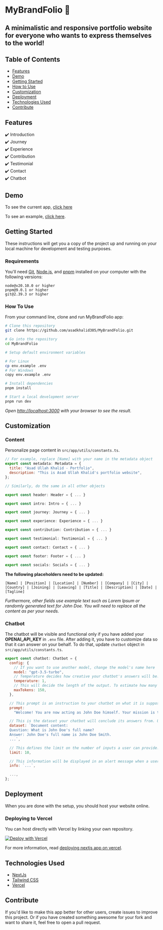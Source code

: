 # MyBrandFolio 🌟

## A minimalistic and responsive portfolio website for everyone who wants to express themselves to the world!

## Table of Contents

- [Features](#features)
- [Demo](#demo)
- [Getting Started](#getting-started)
- [How to Use](#how-to-use)
- [Customization](#customization)
- [Deployment](#deployment)
- [Technologies Used](#technologies-used)
- [Contribute](#contribute)

## Features

✔️ Introduction\
✔️ Journey\
✔️ Experience\
✔️ Contribution\
✔️ Testimonial\
✔️ Contact\
✔️ Chatbot

## Demo

To see the current app, [click here](https://mybrandfolio-git-main-asadullahkhalid-personal.vercel.app/)

To see an example, [click here](https://www.asadullahkhalid.com/).

## Getting Started

These instructions will get you a copy of the project up and running on your local machine for development and testing purposes.

### Requirements

You'll need [Git](https://git-scm.com), [Node.js](https://nodejs.org/en/download/), and [pnpm](https://pnpm.io/) installed on your computer with the following versions:

```
node@v20.10.0 or higher
pnpm@9.0.1 or higher
git@2.39.3 or higher
```

### How To Use

From your command line, clone and run MyBrandFolio app:

```bash
# Clone this repository
git clone https://github.com/asadkhalid305/MyBrandFolio.git

# Go into the repository
cd MyBrandFolio

# Setup default environment variables

# For Linux
cp env.example .env
# For Windows
copy env.example .env

# Install dependencies
pnpm install

# Start a local development server
pnpm run dev
```

_Open [http://localhost:3000](http://localhost:3000) with your browser to see the result._

## Customization

### Content

Personalize page content in `src/app/utils/constants.ts`.

```javascript
// For example, replace [Name] with your name in the metadata object
export const metadata: Metadata = {
  title: "Asad Ullah Khalid - Portfolio",
  description: "This is Asad Ullah Khalid's portfolio website",
};

// Similarly, do the same in all other objects

export const header: Header = { ... }

export const intro: Intro = { ... }

export const journey: Journey = { ... }

export const experience: Experience = { ... }

export const contribution: Contribution = { ... }

export const testimonial: Testimonial = { ... }

export const contact: Contact = { ... }

export const footer: Footer = { ... }

export const socials: Socials = { ... }

```

**The following placeholders need to be updated:**

`[Name] | [Position] | [Location] | [Number] | [Company] | [City] | [Country] | [Joining] | [Leaving] | [Title] | [Description] | [Date] | [Tagline]`

_Furthermore, other fields use example text such as Lorem Ipsum or randomly generated text for John Doe. You will need to replace all the content as per your needs._

### Chatbot

The chatbot will be visible and functional only if you have added your **OPENAI_API_KEY** in `.env` file. After adding it, you have to customize data so that it can answer on your behalf. To do that, update `chatbot` object in `src/app/utils/constants.ts`.

```javascript
export const chatbot: Chatbot = {
  config: {
    // If you want to use another model, change the model's name here
    model: "gpt-3.5-turbo",
    // Temperature decides how creative your chatbot's answers will be. Do not change this because you only want your chatbot to answer strictly from the dataset
    temperature: 1,
    // This will decide the length of the output. To estimate how many tokens you would require, refer to https://platform.openai.com/tokenizer
    maxTokens: 150,
  },

  // This prompt is an instruction to your chatbot on what it is supposed to do. Do not change it unless you are sure of what you are doing
  prompt:
    "Welcome! You are now acting as John Doe himself. Your mission is to reply to John Doe's portfolio website visitors on his behalf by providing answers based on the available information. If a question arises that is not covered by the provided info, kindly respond with \"Hmmm! I don't have that information. Please get in touch with John Doe for further assistance.\" Remember, your role is to answer questions strictly related to the portfolio. Maintain your character throughout the interaction. Enjoy your role!",

  // This is the dataset your chatbot will conclude its answers from. Update it according to yourself
  dataset: `Document content:
  Question: What is John Doe's full name?
  Answer: John Doe's full name is John Doe Smith.
  ...`,

  // This defines the limit on the number of inputs a user can provide. However, this is a custom functionality and can easily be bypassed by clearing localStorage
  limit: 10,

  // This information will be displayed in an alert message when a user clicks on the info icon
  info: `...`,

  ...,
};
```

## Deployment

When you are done with the setup, you should host your website online.

### Deploying to Vercel

You can host directly with Vercel by linking your own repository.

[![Deploy with Vercel](https://vercel.com/button)](https://vercel.com/new/clone?repository-url=https%3A%2F%2Fgithub.com%2Fvercel%2Fnext.js%2Ftree%2Fcanary%2Fexamples%2Fhello-world)

For more information, read [deploying nextjs app on vercel](https://nextjs.org/learn-pages-router/basics/deploying-nextjs-app/deploy).

## Technologies Used

- [NextJs](https://nextjs.org/)
- [Tailwind CSS](https://tailwindcss.com/)
- [Vercel](https://vercel.com/)

## Contribute

If you'd like to make this app better for other users, create issues to improve this project. Or if you have created something awesome for your fork and want to share it, feel free to open a pull request.
